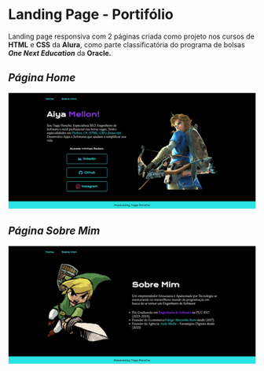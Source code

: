 # Landing Page - Portifólio 

Landing page responsiva com 2 páginas criada como projeto nos cursos de **HTML** e **CSS** da **Alura**, como parte classificatória do programa de bolsas ***One Next Education*** da **Oracle.** 

## ***Página Home***

![página home Tiago Peniche](https://github.com/Penichezito/LandingPage-Portifolio-ONE/blob/main/assets/lp-portifolio-tiago-home.jpg)

## ***Página Sobre Mim***
![página sobre mim Tiago Peniche](https://github.com/Penichezito/LandingPage-Portifolio-ONE/blob/main/assets/about-portfolio-tiago.jpg)
